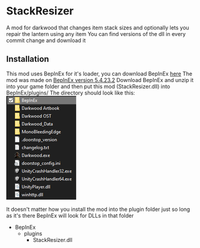 # StackResizer

A mod for darkwood that changes item stack sizes and optionally lets you repair the lantern using any item
You can find versions of the dll in every commit change and download it

## Installation

This mod uses BepInEx for it's loader, you can download BepInEx [here](https://github.com/BepInEx/BepInEx/releases)
The mod was made on [BepInEx version 5.4.23.2](https://github.com/BepInEx/BepInEx/releases/tag/v5.4.23.2)
Download BepInEx and unzip it into your game folder and then put this mod (StackResizer.dll) into BepInEx/plugins/
The directory should look like this:\
![Game Folder](tutorial1.png)

It doesn't matter how you install the mod into the plugin folder just so long as it's there BepInEx will look for DLLs in that folder

- BepInEx
  - plugins
    - StackResizer.dll
